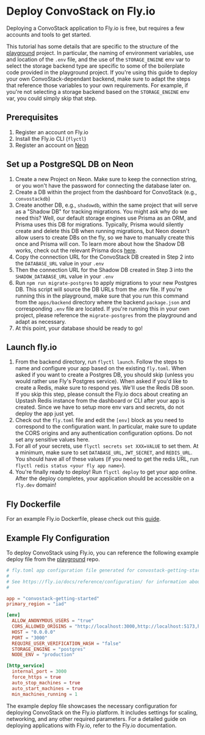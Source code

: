 # Deploy ConvoStack on Fly.io

Deploying a ConvoStack application to Fly.io is free, but requires a few accounts and tools to get started.

This tutorial has some details that are specific to the structure of
the [playground](https://github.com/ConvoStack/playground) project. In particular, the naming of environment variables,
use and location of the `.env` file, and the use of the `STORAGE_ENGINE` env var to select the storage backend type are
specific to some of the boilerplate code provided in the playground project. If you're using this guide to deploy your
own ConvoStack-dependant backend, make sure to adapt the steps that reference those variables to your own requirements.
For example, if you're not selecting a storage backend based on the `STORAGE_ENGINE` env var, you could simply skip that
step.

## Prerequisites

1. Register an account on Fly.io
2. Install the Fly.io CLI (`flyctl`)
3. Register an account on [Neon](https://neon.tech/)

## Set up a PostgreSQL DB on Neon

1. Create a new Project on Neon. Make sure to keep the connection string, or you won't have the password for connecting
   the database later on.
2. Create a DB within the project from the dashboard for ConvoStack (e.g., `convostackdb`)
3. Create another DB, e.g., `shadowdb`, within the same project that will serve as a "Shadow DB" for tracking
   migrations. You might ask why
   do we need this? Well, our default storage engines use Prisma as an ORM, and Prisma uses this DB for migrations.
   Typically, Prisma would silently create and delete this DB when running migrations, but Neon doesn't allow users to
   create DBs on the fly, so we have to manually create this once and Prisma will con. To learn more about how the
   Shadow DB works, check out the relevant Prisma
   docs [here](https://www.prisma.io/docs/concepts/components/prisma-migrate/shadow-database).
4. Copy the connection URL for the ConvoStack DB created in Step 2 into the `DATABASE_URL` value in your `.env`
5. Then the connection URL for the Shadow DB created in Step 3 into the `SHADOW_DATABASE_URL` value in your `.env`
6. Run `npm run migrate-postgres` to apply migrations to your new Postgres DB. This script will source the DB URLs from
   the .env file. If you're running this in the playground, make sure that you run this command from the `apps/backend`
   directory where the backend `package.json` and corresponding `.env` file are located. If you're running this in your
   own project, please reference the `migrate-postgres` from the playground and adapt as necessary.
7. At this point, your database should be ready to go!

## Launch fly.io

1. From the backend directory, run `flyctl launch`. Follow the steps to name and configure your app based on the
   existing `fly.toml`. When asked if you want to create a Postgres DB, you should skip (unless you would rather use
   Fly's Postgres service). When asked if you'd like to create a Redis, make sure to respond yes. We'll use the Redis DB
   soon. If you skip this step, please consult the Fly.io docs about creating an Upstash Redis instance from the
   dashboard or CLI after your app is created. Since we have to setup more env vars and secrets, do not deploy the app
   just yet.
2. Check out the `fly.toml` file and edit the `[env]` block as you need to correspond to the configuration want. In particular, make sure to update the CORS origins and any authentication configuration options. Do not set any sensitive values here.
3. For all of your secrets, use `flyctl secrets set XXX=VALUE` to set them. At a minimum, make sure to set `DATABASE_URL`, `JWT_SECRET`, and `REDIS_URL`. You should have all of these values (if you need to get the redis URL, run ` flyctl redis status <your fly app name>`).
4. You're finally ready to deploy! Run `flyctl deploy` to get your app online. After the deploy completes, your application should be accessible on a `fly.dev` domain!

## Fly Dockerfile

For an example Fly.io Dockerfile, please check out this [guide](backend-dockerfile).

## Example Fly Configuration

To deploy ConvoStack using Fly.io, you can reference the following example deploy file from
the [playground](https://github.com/ConvoStack/playground) repo.

```toml
# fly.toml app configuration file generated for convostack-getting-started on 2023-05-25T01:11:00-04:00
#
# See https://fly.io/docs/reference/configuration/ for information about how to use this file.
#

app = "convostack-getting-started"
primary_region = "iad"

[env]
  ALLOW_ANONYMOUS_USERS = "true"
  CORS_ALLOWED_ORIGINS = "http://localhost:3000,http://localhost:5173,https://studio.apollographql.com,https://convostack-getting-started.fly.dev,https://convostack.ai,https://docs.convostack.ai,https://playground.convostack.ai"
  HOST = "0.0.0.0"
  PORT = "3000"
  REQUIRE_USER_VERIFICATION_HASH = "false"
  STORAGE_ENGINE = "postgres"
  NODE_ENV = "production"

[http_service]
  internal_port = 3000
  force_https = true
  auto_stop_machines = true
  auto_start_machines = true
  min_machines_running = 1

```

The example deploy file showcases the necessary configuration for deploying ConvoStack on the Fly.io platform. It
includes settings for scaling, networking, and any other required parameters. For a detailed guide on deploying
applications with Fly.io, refer to the Fly.io documentation.
